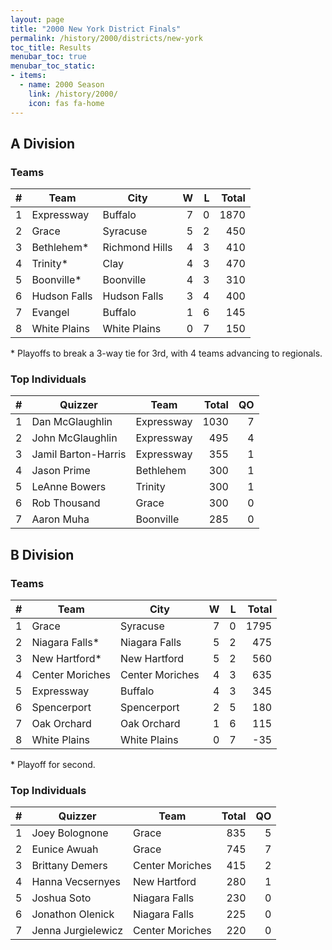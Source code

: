 ```yaml
---
layout: page
title: "2000 New York District Finals"
permalink: /history/2000/districts/new-york
toc_title: Results
menubar_toc: true
menubar_toc_static:
- items:
  - name: 2000 Season
    link: /history/2000/
    icon: fas fa-home
---
```


## A Division

### Teams

|    # | Team         | City           |    W |    L | Total |
| ---: | ------------ | -------------- | ---: | ---: | ----: |
|    1 | Expressway   | Buffalo        |    7 |    0 |  1870 |
|    2 | Grace        | Syracuse       |    5 |    2 |   450 |
|    3 | Bethlehem*   | Richmond Hills |    4 |    3 |   410 |
|    4 | Trinity*     | Clay           |    4 |    3 |   470 |
|    5 | Boonville*   | Boonville      |    4 |    3 |   310 |
|    6 | Hudson Falls | Hudson Falls   |    3 |    4 |   400 |
|    7 | Evangel      | Buffalo        |    1 |    6 |   145 |
|    8 | White Plains | White Plains   |    0 |    7 |   150 |

\* Playoffs to break a 3-way tie for 3rd, with 4 teams advancing to regionals.

### Top Individuals

|    # | Quizzer             | Team       | Total |   QO |
| ---: | ------------------- | ---------- | ----: | ---: |
|    1 | Dan McGlaughlin     | Expressway |  1030 |    7 |
|    2 | John McGlaughlin    | Expressway |   495 |    4 |
|    3 | Jamil Barton-Harris | Expressway |   355 |    1 |
|    4 | Jason Prime         | Bethlehem  |   300 |    1 |
|    5 | LeAnne Bowers       | Trinity    |   300 |    1 |
|    6 | Rob Thousand        | Grace      |   300 |    0 |
|    7 | Aaron Muha          | Boonville  |   285 |    0 |

## B Division

### Teams

|    # | Team            | City            |    W |    L | Total |
| ---: | --------------- | --------------- | ---: | ---: | ----: |
|    1 | Grace           | Syracuse        |    7 |    0 |  1795 |
|    2 | Niagara Falls*  | Niagara Falls   |    5 |    2 |   475 |
|    3 | New Hartford*   | New Hartford    |    5 |    2 |   560 |
|    4 | Center Moriches | Center Moriches |    4 |    3 |   635 |
|    5 | Expressway      | Buffalo         |    4 |    3 |   345 |
|    6 | Spencerport     | Spencerport     |    2 |    5 |   180 |
|    7 | Oak Orchard     | Oak Orchard     |    1 |    6 |   115 |
|    8 | White Plains    | White Plains    |    0 |    7 |   -35 |

\* Playoff for second.

### Top Individuals

|    # | Quizzer            | Team            | Total |   QO |
| ---: | ------------------ | --------------- | ----: | ---: |
|    1 | Joey Bolognone     | Grace           |   835 |    5 |
|    2 | Eunice Awuah       | Grace           |   745 |    7 |
|    3 | Brittany Demers    | Center Moriches |   415 |    2 |
|    4 | Hanna Vecsernyes   | New Hartford    |   280 |    1 |
|    5 | Joshua Soto        | Niagara Falls   |   230 |    0 |
|    6 | Jonathon Olenick   | Niagara Falls   |   225 |    0 |
|    7 | Jenna Jurgielewicz | Center Moriches |   220 |    0 |

